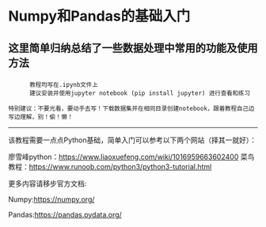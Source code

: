 # Numpy和Pandas的基础入门

## 这里简单归纳总结了一些数据处理中常用的功能及使用方法<p>
          教程均写在.ipynb文件上
          建议安装并使用jupyter notebook (pip install jupyter) 进行查看和练习
          
`特别建议：不要光看，要动手去写！下载数据集并在相同目录创建notebook，跟着教程自己边写边理解，别！偷！懒！`

----------------------------------------------------------------------------------------------------
该教程需要一点点Python基础，简单入门可以参考以下两个网站（择其一就好）：<p>
          廖雪峰python：https://www.liaoxuefeng.com/wiki/1016959663602400
          菜鸟教程：https://www.runoob.com/python3/python3-tutorial.html

更多内容请移步官方文档:<p>
          Numpy:https://numpy.org/<p>
          Pandas:https://pandas.pydata.org/
